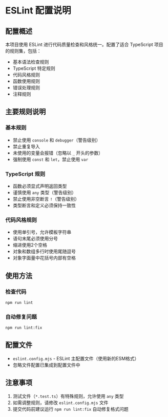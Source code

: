 # ESLint 配置说明

## 配置概述

本项目使用 ESLint 进行代码质量检查和风格统一。配置了适合 TypeScript 项目的规则集，包括：

- 基本语法检查规则
- TypeScript 特定规则
- 代码风格规则
- 函数使用规则
- 错误处理规则
- 注释规则

## 主要规则说明

### 基本规则

- 禁止使用 `console` 和 `debugger`（警告级别）
- 禁止重复导入
- 未使用的变量会报错（忽略以 `_` 开头的参数）
- 强制使用 `const` 和 `let`，禁止使用 `var`

### TypeScript 规则

- 函数必须显式声明返回类型
- 谨慎使用 `any` 类型（警告级别）
- 禁止使用非空断言 `!`（警告级别）
- 类型断言和定义必须保持一致性

### 代码风格规则

- 使用单引号，允许模板字符串
- 语句末尾必须使用分号
- 缩进使用2个空格
- 对象和数组多行时使用尾随逗号
- 对象字面量中花括号内部有空格

## 使用方法

### 检查代码

```bash
npm run lint
```

### 自动修复问题

```bash
npm run lint:fix
```

## 配置文件

- `eslint.config.mjs` - ESLint 主配置文件（使用新的ESM格式）
- 忽略文件配置已集成到配置文件中

## 注意事项

1. 测试文件（`*.test.ts`）有特殊规则，允许使用 `any` 类型
2. 如需调整规则，请修改 `eslint.config.mjs` 文件
3. 提交代码前建议运行 `npm run lint:fix` 自动修复格式问题